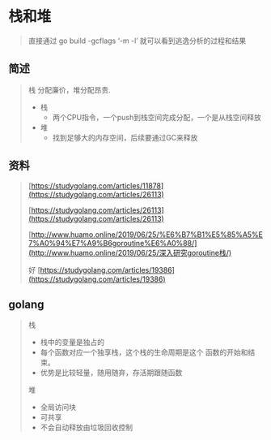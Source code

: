 # 栈和堆

> 直接通过 go build -gcflags ‘-m -l’ 就可以看到逃逸分析的过程和结果

## 简述

> 栈 分配廉价，堆分配昂贵.
>
> * 栈
>   * 两个CPU指令，一个push到栈空间完成分配，一个是从栈空间释放
> * 堆
>   * 找到足够大的内存空间，后续要通过GC来释放

## 资料

> [https://studygolang.com/articles/11878](https://studygolang.com/articles/26113)
>
> [https://studygolang.com/articles/26113](https://studygolang.com/articles/26113)
>
> [http://www.huamo.online/2019/06/25/%E6%B7%B1%E5%85%A5%E7%A0%94%E7%A9%B6goroutine%E6%A0%88/](http://www.huamo.online/2019/06/25/深入研究goroutine栈/)
>
> 好 [https://studygolang.com/articles/19386](https://studygolang.com/articles/19386)

## golang

> 栈
>
> * 栈中的变量是独占的
> * 每个函数对应一个独享栈，这个栈的生命周期是这个 函数的开始和结束。
> * 优势是比较轻量，随用随弃，存活期跟随函数 
>
> 堆
>
> * 全局访问块
> * 可共享
> * 不会自动释放由垃圾回收控制

## 



